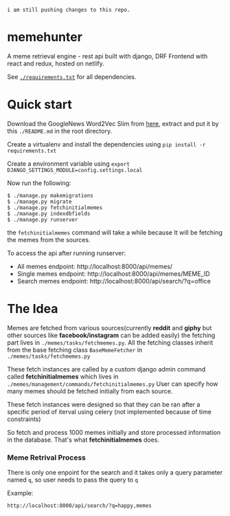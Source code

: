 ```
i am still pushing changes to this repo.
```
# memehunter
A meme retrieval engine - rest api built with django, DRF
Frontend with react and redux, hosted on netlify.

See [`./requirements.txt`](https://github.com/geekodour/memehunter/blob/master/requirements.txt) for all dependencies.

# Quick start
Download the GoogleNews Word2Vec Slim from [here](https://github.com/eyaler/word2vec-slim), extract and put it by this `./README.md` in the root directory.

Create a virtualenv and install the dependencies using `pip install -r requirements.txt`

Create a environment variable using `export DJANGO_SETTINGS_MODULE=config.settings.local`

Now run the following:
```
$ ./manage.py makemigrations
$ ./manage.py migrate
$ ./manage.py fetchinitialmemes
$ ./manage.py indexdbfields
$ ./manage.py runserver
```
the `fetchinitialmemes` command will take a while because It will be fetching the memes from the sources.

To access the api after running runserver:
- All memes endpoint: http://localhost:8000/api/memes/
- Single memes endpoint: http://localhost:8000/api/memes/MEME_ID
- Search memes endpoint: http://localhost:8000/api/search/?q=office

# The Idea
Memes are fetched from various sources(currently **reddit** and **giphy** but other sources like **facebook/instagram** can be added easily)
the fetching part lives in `./memes/tasks/fetchmemes.py`.
All the fetching classes inherit from the base fetching class `BaseMemeFetcher` in `./memes/tasks/fetchmemes.py`

These fetch instances are called by a custom django admin command called **fetchinitialmemes** which lives in `./memes/management/commands/fetchinitialmemes.py`
User can specify how many memes should be fetched initially from each source.

These fetch instances were designed so that they can be ran after a specific period of iterval using celery (not implemented because of time constraints)

So fetch and process 1000 memes initially and store processed information in the database. That's what **fetchinitialmemes** does.


### Meme Retrival Process
There is only one enpoint for the search and it takes only a query parameter named `q`, so user needs to pass the query to `q`

Example:
```
http://localhost:8000/api/search/?q=happy,memes
```

